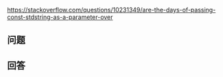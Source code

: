 <https://stackoverflow.com/questions/10231349/are-the-days-of-passing-const-stdstring-as-a-parameter-over>

## 问题



## 回答
